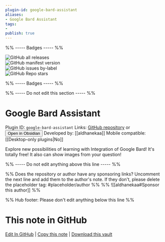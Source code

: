 ```yaml
---
plugin-id: google-bard-assistant
aliases:
- Google Bard Assistant
tags: 
- 
publish: true
---
```


%% ----- Badges ----- %%

![GitHub all releases](https://img.shields.io/github/downloads/aldhanekaa/GoogleBardObsidian/total?color=573E7A&logo=github&style=for-the-badge)   
![GitHub manifest version](https://img.shields.io/github/manifest-json/v/aldhanekaa/GoogleBardObsidian?color=573E7A&logo=github&style=for-the-badge)   
![GitHub issues by-label](https://img.shields.io/github/issues/aldhanekaa/GoogleBardObsidian/help%20wanted?color=573E7A&logo=github&style=for-the-badge)   
![GitHub Repo stars](https://img.shields.io/github/stars/aldhanekaa/GoogleBardObsidian?color=573E7A&logo=github&style=for-the-badge)

%% ----- Badges ----- %%

%% ----- Do not edit this section ----- %%

# Google Bard Assistant

Plugin ID: `google-bard-assistant`
Links: [GitHub repository](https://github.com/aldhanekaa/GoogleBardObsidian) or [<button id=HH>Open in Obsidian</button>](obsidian://show-plugin?id=google-bard-assistant)
Developed by: [[aldhanekaa]]
Mobile compatible: [[Desktop-only plugins|No]]

Explore new possibilities of learning with Integration of Google Bard! It's totally free! It also can show images from your question! 

%% ----- Do not edit anything above this line ----- %% 

%% Does the repository or author have any sponsoring links? Uncomment the next line and add them to the author's note. If they don't, please delete the placeholder tag: #placeholder/author %%
%% ![[aldhanekaa#Sponsor this author]] %%

%% Hub footer: Please don't edit anything below this line %%

# This note in GitHub

<span class="git-footer">[Edit In GitHub](https://github.dev/obsidian-community/obsidian-hub/blob/main/02%20-%20Community%20Expansions/02.05%20All%20Community%20Expansions/Plugins/google-bard-assistant.md "git-hub-edit-note") | [Copy this note](https://raw.githubusercontent.com/obsidian-community/obsidian-hub/main/02%20-%20Community%20Expansions/02.05%20All%20Community%20Expansions/Plugins/google-bard-assistant.md "git-hub-copy-note") | [Download this vault](https://github.com/obsidian-community/obsidian-hub/archive/refs/heads/main.zip "git-hub-download-vault") </span>
